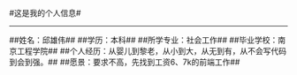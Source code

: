 #这是我的个人信息#
<hr>
##姓名：邱雄伟##
##学历：本科##
##所学专业：社会工作##
##毕业学校：南京工程学院##
##个人经历：从婴儿到黎老，从小到大，从无到有，从不会写代码到会到强。##
##愿景：要求不高，先找到工资6、7k的前端工作##
